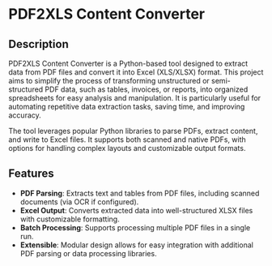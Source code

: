 # PDF2XLS Content Converter

## Description
PDF2XLS Content Converter is a Python-based tool designed to extract data from PDF files and convert it into Excel (XLS/XLSX) format. This project aims to simplify the process of transforming unstructured or semi-structured PDF data, such as tables, invoices, or reports, into organized spreadsheets for easy analysis and manipulation. It is particularly useful for automating repetitive data extraction tasks, saving time, and improving accuracy.

The tool leverages popular Python libraries to parse PDFs, extract content, and write to Excel files. It supports both scanned and native PDFs, with options for handling complex layouts and customizable output formats.

## Features
- **PDF Parsing**: Extracts text and tables from PDF files, including scanned documents (via OCR if configured).
- **Excel Output**: Converts extracted data into well-structured XLSX files with customizable formatting.
- **Batch Processing**: Supports processing multiple PDF files in a single run.
- **Extensible**: Modular design allows for easy integration with additional PDF parsing or data processing libraries.
